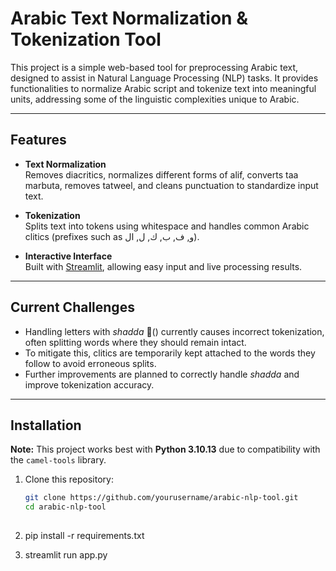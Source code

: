 # Arabic Text Normalization & Tokenization Tool

This project is a simple web-based tool for preprocessing Arabic text, designed to assist in Natural Language Processing (NLP) tasks. It provides functionalities to normalize Arabic script and tokenize text into meaningful units, addressing some of the linguistic complexities unique to Arabic.

---

## Features

- **Text Normalization**  
  Removes diacritics, normalizes different forms of alif, converts taa marbuta, removes tatweel, and cleans punctuation to standardize input text.

- **Tokenization**  
  Splits text into tokens using whitespace and handles common Arabic clitics (prefixes such as و, ف, ب, ك, ل, ال).

- **Interactive Interface**  
  Built with [Streamlit](https://streamlit.io), allowing easy input and live processing results.

---

## Current Challenges

- Handling letters with *shadda* (ّ) currently causes incorrect tokenization, often splitting words where they should remain intact.  
- To mitigate this, clitics are temporarily kept attached to the words they follow to avoid erroneous splits.  
- Further improvements are planned to correctly handle *shadda* and improve tokenization accuracy.

---

## Installation

**Note:** This project works best with **Python 3.10.13** due to compatibility with the `camel-tools` library.

1. Clone this repository:
   ```bash
   git clone https://github.com/yourusername/arabic-nlp-tool.git
   cd arabic-nlp-tool
  
2. pip install -r requirements.txt  

3. streamlit run app.py

